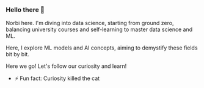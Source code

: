 ### Hello there 👋

Norbi here. I'm diving into data science, starting from ground zero, balancing university courses and self-learning to master data science and ML.

Here, I explore ML models and AI concepts, aiming to demystify these fields bit by bit.

Here we go! Let's follow our curiosity and learn!

- ⚡ Fun fact: Curiosity killed the cat
